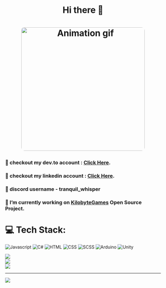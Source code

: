 <h1 align="center"> Hi there 👋<h1>
<p align="center">
    <img width="400" src="https://i.pinimg.com/originals/2e/61/44/2e61441e3daca5efa2fceaeda4745b93.gif" alt="Animation gif" style="border-radius:10px;">
</p>

<h3>💬 checkout my dev.to account : <a href="https://dev.to/rizmyabdulla/">Click Here</a>.</h3>
<h3>💬 checkout my linkedin account : <a href="https://linkedin.com/in/rizmy-abdulla-b67925283">Click Here</a>.</h3>
<h3>💬 discord username - tranquil_whisper</h3>
<h3>🔭 I’m currently working on <a href="https://github.com/RizmyAbdulla/KilobyteGames">KilobyteGames</a> Open Source Project.</h3>
<!-- <h3>🤔 I’m looking for help with Anim8r - CSS Animation Library project.</h3> -->


# 💻 Tech Stack:
![Javascript](https://img.shields.io/badge/Javascript-%23F7DF1E.svg?style=for-the-badge&logo=Javascript&logoColor=white) ![C#](https://img.shields.io/badge/C_sharp-%23239120.svg?style=for-the-badge&logo=csharp&logoColor=white) ![HTML](https://img.shields.io/badge/HTML-%23E34F26.svg?style=for-the-badge&logo=html5&logoColor=white) ![CSS](https://img.shields.io/badge/CSS-%231572B6.svg?style=for-the-badge&logo=css3&logoColor=white) ![SCSS](https://img.shields.io/badge/SASS-%23FF007F.svg?style=for-the-badge&logo=sass&logoColor=white) ![Arduino](https://img.shields.io/badge/arduino-%2300979D.svg?style=for-the-badge&logo=arduino&logoColor=white) ![Unity](https://img.shields.io/badge/Unity_3D-%FFFFFF.svg?style=for-the-badge&logo=unity&logoColor=white)

![](https://github-readme-stats.vercel.app/api?username=RizmyAbdulla&theme=dracula&hide_border=false&include_all_commits=true&count_private=true)<br/>
![](https://github-readme-streak-stats.herokuapp.com/?user=RizmyAbdulla&theme=dracula&hide_border=false)<br/>
![](https://github-readme-stats.vercel.app/api/top-langs/?username=RizmyAbdulla&theme=dracula&hide_border=false&include_all_commits=true&count_private=true&layout=compact)


---
[![](https://visitcount.itsvg.in/api?id=RizmyAbdulla&label=Profile%20Views&color=6&icon=1&pretty=true)](https://visitcount.itsvg.in)
<!--
**RizmyAbdulla/RizmyAbdulla** is a ✨ _special_ ✨ repository because its `README.md` (this file) appears on your GitHub profile.

Here are some ideas to get you started:

- 🔭 I’m currently working on ...
- 🌱 I’m currently learning ...
- 👯 I’m looking to collaborate on ...
- 🤔 I’m looking for help with ...
- 💬 Ask me about ...
- 📫 How to reach me: ...
- 😄 Pronouns: ...
- ⚡ Fun fact: ...
-->
